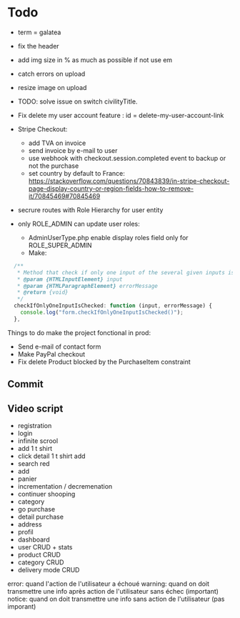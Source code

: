 # **Todo**

- term = galatea
- fix the header
- add img size in % as much as possible if not use em
- catch errors on upload
- resize image on upload
- TODO: solve issue on switch civilityTitle.
- Fix delete my user account feature : id = delete-my-user-account-link
- Stripe Checkout:

  - add TVA on invoice
  - send invoice by e-mail to user
  - use webhook with checkout.session.completed event to backup or not the purchase
  - set country by default to France: https://stackoverflow.com/questions/70843839/in-stripe-checkout-page-display-country-or-region-fields-how-to-remove-it/70845469#70845469

- secrure routes with Role Hierarchy for user entity
- only ROLE_ADMIN can update user roles:
  - AdminUserType.php enable display roles field only for ROLE_SUPER_ADMIN
  - Make:

```javascript
  /**
   * Method that check if only one input of the several given inputs is checkd.
   * @param {HTMLInputElement} input
   * @param {HTMLParagraphElement} errorMessage
   * @return {void}
   */
  checkIfOnlyOneInputIsChecked: function (input, errorMessage) {
    console.log("form.checkIfOnlyOneInputIsChecked()");
  },
```

Things to do make the project fonctional in prod:

- Send e-mail of contact form
- Make PayPal checkout
- Fix delete Product blocked by the PurchaseItem constraint

## **Commit**

## Video script

- registration
- login
- infinite scrool
- add 1 t shirt
- click detail 1 t shirt add
- search red
- add
- panier
- incrementation / decremenation
- continuer shooping
- category
- go purchase
- detail purchase
- address
- profil
- dashboard
- user CRUD + stats
- product CRUD
- category CRUD
- delivery mode CRUD

error: quand l'action de l'utilisateur a échoué
warning: quand on doit transmettre une info après action de l'utilisateur sans échec (important)
notice: quand on doit transmettre une info sans action de l'utilisateur (pas imporant)
